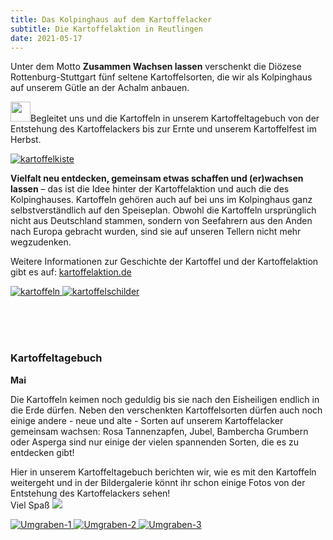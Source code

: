 ```yaml
---
title: Das Kolpinghaus auf dem Kartoffelacker
subtitle: Die Kartoffelaktion in Reutlingen
date: 2021-05-17
---
```

<!--mehr--> 

Unter dem Motto **Zusammen Wachsen lassen** verschenkt die Diözese Rottenburg-Stuttgart fünf seltene Kartoffelsorten, die wir als Kolpinghaus auf unserem Gütle an der Achalm anbauen. 

<img style="height: 2rem;" src="{% include img-link id='2021-05-17-das-kolpinghaus-auf-dem-kartoffelacker-kartoffeln-openmoji-27A1' %}">Begleitet uns und die Kartoffeln in unserem Kartoffeltagebuch von der Entstehung des Kartoffelackers bis zur Ernte und unserem Kartoffelfest im Herbst.

<div class="gallery">
<a href="{% include img-link options='c_fill,g_south,h_0.8,w_1.0/c_fill,g_south,h_1.0,w_0.7' id='2021-05-17-das-kolpinghaus-auf-dem-kartoffelacker-kartoffelkiste' %}" data-size="1047x675" data-med-size="1047x675" data-med="{% include img-link options='c_fill,g_south,h_0.8,w_1.0/c_fill,g_south,h_1.0,w_0.7' id='2021-05-17-das-kolpinghaus-auf-dem-kartoffelacker-kartoffelkiste' %}">
<img class="img-fluid mb-4 rounded mx-auto d-block w-75" src="{% include img-link id='2021-05-17-das-kolpinghaus-auf-dem-kartoffelacker-kartoffelkiste' options='c_fill,g_south,h_0.8,w_1.0/c_fill,g_south,h_1.0,w_0.7/w_800' %}" alt="kartoffelkiste" />
</a>
</div>

**Vielfalt neu entdecken, gemeinsam etwas schaffen und (er)wachsen lassen** – das ist die Idee hinter der Kartoffelaktion und auch die des Kolpinghauses. Kartoffeln gehören auch auf bei uns im Kolpinghaus ganz selbstverständlich auf den Speiseplan. Obwohl die Kartoffeln ursprünglich nicht aus Deutschland stammen, sondern von Seefahrern aus den Anden nach Europa gebracht wurden, sind sie auf unseren Tellern nicht mehr wegzudenken.

Weitere Informationen zur Geschichte der Kartoffel und der Kartoffelaktion gibt es auf: [kartoffelaktion.de](https://kartoffelaktion.de/)

<div class="row gallery">
<a class="col" href="{% include img-link id='2021-05-17-das-kolpinghaus-auf-dem-kartoffelacker-kartoffeln' %}" data-size="3648x2736" data-med-size="3648x2736" data-med="{% include img-link id='2021-05-17-das-kolpinghaus-auf-dem-kartoffelacker-kartoffeln' %}">
<img class="img-fluid mb-4 rounded" src="{% include img-link id='2021-05-17-das-kolpinghaus-auf-dem-kartoffelacker-kartoffeln' options='w_800' %}" alt="kartoffeln" />
</a>
<a class="col" href="{% include img-link id='2021-05-17-das-kolpinghaus-auf-dem-kartoffelacker-kartoffelschilder' %}" data-size="2736x3648" data-med-size="2736x3648" data-med="{% include img-link id='2021-05-17-das-kolpinghaus-auf-dem-kartoffelacker-kartoffelschilder' %}">
<img class="img-fluid mb-4 rounded" src="{% include img-link id='2021-05-17-das-kolpinghaus-auf-dem-kartoffelacker-kartoffelschilder' options='w_800' %}" alt="kartoffelschilder" />
</a>
</div>

<br><br><br>

### Kartoffeltagebuch

**Mai** 

Die Kartoffeln keimen noch geduldig bis sie nach den Eisheiligen endlich in die Erde dürfen. Neben den verschenkten Kartoffelsorten dürfen auch noch einige andere - neue und alte - Sorten auf unserem Kartoffelacker gemeinsam wachsen: Rosa Tannenzapfen, Jubel, Bambercha Grumbern oder Asperga sind nur einige der vielen spannenden Sorten, die es zu entdecken gibt! 

Hier in unserem Kartoffeltagebuch berichten wir, wie es mit den Kartoffeln weitergeht und in der Bildergalerie könnt ihr schon einige Fotos von der Entstehung des Kartoffelackers sehen! <br>Viel Spaß <img class="openmoji" src="{% include img-link id='2021-05-17-das-kolpinghaus-auf-dem-kartoffelacker-kartoffeln-openmoji-1F600' %}">

<div class="row gallery">
<a class="col" href="{% include img-link id='2021-05-17-das-kolpinghaus-auf-dem-kartoffelacker-Umgraben-1' %}" data-size="1200x1600" data-med-size="1200x1600" data-med="{% include img-link id='2021-05-17-das-kolpinghaus-auf-dem-kartoffelacker-Umgraben-1' %}">
<img class="img-fluid mb-4 rounded" src="{% include img-link id='2021-05-17-das-kolpinghaus-auf-dem-kartoffelacker-Umgraben-1' options='w_800' %}" alt="Umgraben-1" />
</a>
<a class="col" href="{% include img-link id='2021-05-17-das-kolpinghaus-auf-dem-kartoffelacker-Umgraben-2' %}" data-size="1200x1600" data-med-size="1200x1600" data-med="{% include img-link id='2021-05-17-das-kolpinghaus-auf-dem-kartoffelacker-Umgraben-2' %}">
<img class="img-fluid mb-4 rounded" src="{% include img-link id='2021-05-17-das-kolpinghaus-auf-dem-kartoffelacker-Umgraben-2' options='w_800' %}" alt="Umgraben-2" />
</a>
<a class="col" href="{% include img-link id='2021-05-17-das-kolpinghaus-auf-dem-kartoffelacker-Umgraben-3' %}" data-size="480x640" data-med-size="480x640" data-med="{% include img-link id='2021-05-17-das-kolpinghaus-auf-dem-kartoffelacker-Umgraben-3' %}">
<img class="img-fluid mb-4 rounded" src="{% include img-link id='2021-05-17-das-kolpinghaus-auf-dem-kartoffelacker-Umgraben-3' options='w_800' %}" alt="Umgraben-3" />
</a>
</div>

